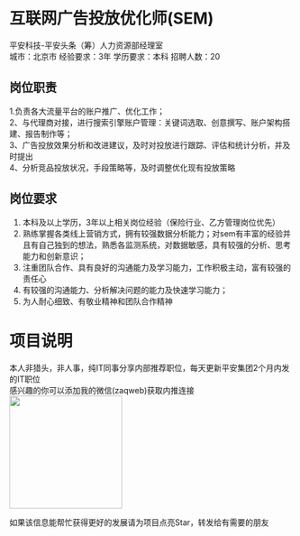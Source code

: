 # 互联网广告投放优化师(SEM)
平安科技-平安头条（筹）人力资源部经理室  
城市：北京市 经验要求：3年 学历要求：本科  招聘人数：20

## 岗位职责
1.负责各大流量平台的账户推广、优化工作；    
2、与代理商对接，进行搜索引擎账户管理：关键词选取、创意撰写、账户架构搭建、报告制作等；    
3、广告投放效果分析和改进建议，及时对投放进行跟踪、评估和统计分析，并及时提出    
4、分析竞品投放状况，手段策略等，及时调整优化现有投放策略

## 岗位要求
1. 本科及以上学历，3年以上相关岗位经验（保险行业、乙方管理岗位优先）    
2. 熟练掌握各类线上营销方式，拥有较强数据分析能力；对sem有丰富的经验并且有自己独到的想法，熟悉各监测系统，对数据敏感，具有较强的分析、思考能力和创新意识；    
3. 注重团队合作、具有良好的沟通能力及学习能力，工作积极主动，富有较强的责任心    
4. 有较强的沟通能力、分析解决问题的能力及快速学习能力；    
5. 为人耐心细致、有敬业精神和团队合作精神

# 项目说明

本人非猎头，非人事，纯IT同事分享内部推荐职位，每天更新平安集团2个月内发的IT职位  
感兴趣的你可以添加我的微信(zaqweb)获取内推连接  
<img src="https://github.com/zaqweb/PA-IT-JOBS/blob/master/WechatICode.jpeg"  height="200" width="200">

如果该信息能帮忙获得更好的发展请为项目点亮Star，转发给有需要的朋友




